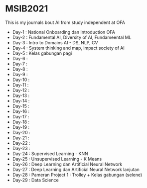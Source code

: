 # MSIB2021
This is my journals bout AI from study independent at OFA

* Day-1 : National Onboarding dan Introduction OFA
* Day-2 : Fundamental AI, Diversity of AI, Fundameental ML
* Day-3 : Intro to Domains AI - DS, NLP, CV
* Day-4 : System thinking and map, impact society of AI
* Day-5 : Kelas gabungan pagi
* Day-6 : 
* Day-7 : 
* Day-8 : 
* Day-9 : 
* Day-10 : 
* Day-11 : 
* Day-12 : 
* Day-13 : 
* Day-14 : 
* Day-15 : 
* Day-16 : 
* Day-17 : 
* Day-18 : 
* Day-19 :
* Day-20 :
* Day-21 : 
* Day-22 : 
* Day-23 : 
* Day-24 : Supervised Learning - KNN
* Day-25 : Unsupervised Learning - K Means
* Day-26 : Deep Learning dan Artificial Neural Network
* Day-27 : Deep Learning dan Artificial Neural Network lanjutan
* Day-28 : Pameran Project 1 : Trolley + Kelas gabungan (selene)
* Day-29 : Data Science
